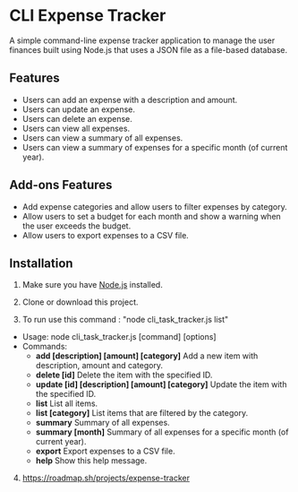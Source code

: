 # CLI Expense Tracker

A simple command-line expense tracker application to manage the user finances built using Node.js that uses a JSON file as a file-based database.

## Features

- Users can add an expense with a description and amount.
- Users can update an expense.
- Users can delete an expense.
- Users can view all expenses.
- Users can view a summary of all expenses.
- Users can view a summary of expenses for a specific month (of current year).

## Add-ons Features
- Add expense categories and allow users to filter expenses by category.
- Allow users to set a budget for each month and show a warning when the user exceeds the budget.
- Allow users to export expenses to a CSV file.

## Installation

1. Make sure you have [Node.js](https://nodejs.org) installed.

2. Clone or download this project.

3. To run use this command : "node cli_task_tracker.js list"
  - Usage: node cli_task_tracker.js [command] [options]
  - Commands:
     - **add [description] [amount] [category]**          Add a new item with description, amount and category.
     - **delete [id]**                                    Delete the item with the specified ID.
     - **update [id] [description] [amount] [category]**  Update the item with the specified ID.
     - **list**                                           List all items.
     - **list [category]**                                List items that are filtered by the category.
     - **summary**                                        Summary of all expenses.
     - **summary [month]**                                Summary of all expenses for a specific month (of current year).
     - **export**                                         Export expenses to a CSV file.
     - **help**                                           Show this help message.


4. https://roadmap.sh/projects/expense-tracker

